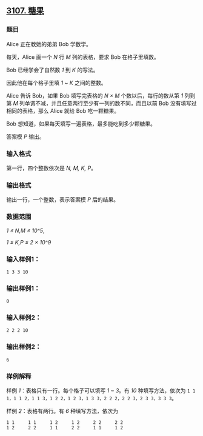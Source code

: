 ## [3107. 糖果](https://www.acwing.com/problem/content/3110/)

### 题目

Alice 正在教她的弟弟 Bob 学数学。

每天，Alice 画一个 *N* 行 *M* 列的表格，要求 Bob 在格子里填数。

Bob 已经学会了自然数 *1* 到 *K* 的写法。

因此他在每个格子里填 *1 ~ K* 之间的整数。

Alice 告诉 Bob，如果 Bob 填写完表格的 *N × M* 个数以后，每行的数从第 *1* 列到第 *M* 列单调不减，并且任意两行至少有一列的数不同，而且以前 Bob 没有填写过相同的表格，那么 Alice 就给 Bob 吃一颗糖果。

Bob 想知道，如果每天填写一遍表格，最多能吃到多少颗糖果。

答案模 *P* 输出。

### 输入格式

第一行，四个整数依次是 *N, M, K, P*。

### 输出格式

输出一行，一个整数，表示答案模 *P* 后的结果。

### 数据范围

*1 ≤ N,M ≤ 10^5*,

*1 ≤ K,P ≤ 2 × 10^9*

### 输入样例1：

```
1 3 3 10
```

### 输出样例1：

```
0
```

### 输入样例2：

```
2 2 2 10
```

### 输出样例2：

```
6
```

### 样例解释

样例 *1*：表格只有一行。每个格子可以填写 *1 ~ 3*。有 *10* 种填写方法，依次为 `1 1 1，1 1 2，1 1 3，1 2 2，1 2 3，1 3 3，2 2 2，2 2 3，2 3 3，3 3 3`。

样例 *2*：表格有两行。有 *6* 种填写方法，依次为

```
1 1     1 1     1 2     1 2     2 2     2 2
1 2     2 2     1 1     2 2     1 1     1 2
```
